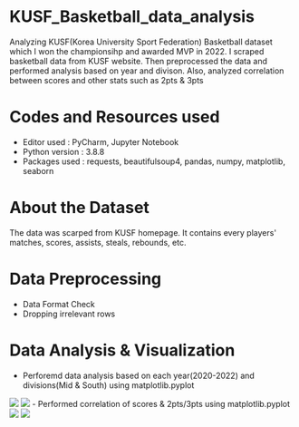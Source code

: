 # KUSF_Basketball_data_analysis
Analyzing KUSF(Korea University Sport Federation) Basketball dataset which I won the championsihp and awarded MVP in 2022. I scraped basketball data from KUSF website. Then preprocessed the data and performed analysis based on year and divison. Also, analyzed correlation between scores and other stats such as 2pts & 3pts

# Codes and Resources used

- Editor used : PyCharm, Jupyter Notebook
- Python version : 3.8.8
- Packages used : requests, beautifulsoup4, pandas, numpy, matplotlib, seaborn


# About the Dataset

The data was scarped from KUSF homepage. It contains every players' matches, scores, assists, steals, rebounds, etc.

# Data Preprocessing

- Data Format Check
- Dropping irrelevant rows

# Data Analysis & Visualization

- Perforemd data analysis based on each year(2020-2022) and divisions(Mid & South) using matplotlib.pyplot
<img src="https://github.com/jaeliew/jaeliew/blob/main/KUSF_Basketball_data_analysis/Stat%20by%20Years.png?raw=true">
<img src="https://github.com/jaeliew/jaeliew/blob/main/KUSF_Basketball_data_analysis/Stat%20by%20Divisions.png?raw=true">
- Performed correlation of scores & 2pts/3pts using matplotlib.pyplot
<img src="https://github.com/jaeliew/jaeliew/blob/main/KUSF_Basketball_data_analysis/Correlation%20of%20Average%20Stats%20of%20outliers.png?raw=true">
<img src="https://github.com/jaeliew/jaeliew/blob/main/KUSF_Basketball_data_analysis/Scatterplot%20of%20Average%20Scores&2pts%20of%20outliers.png?raw=true">
<img src="https://github.com/jaeliew/jaeliew/blob/main/KUSF_Basketball_data_analysis/Scatterplot%20of%20Average%20Scores&3pts%20of%20outliers.png?raw=true>


